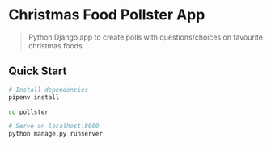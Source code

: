 # Christmas Food Pollster App

> Python Django app to create polls with questions/choices on favourite christmas foods.

## Quick Start

``` bash
# Install dependencies
pipenv install

cd pollster

# Serve on localhost:8000
python manage.py runserver
```


